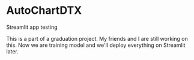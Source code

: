 # AutoChartDTX
Streamlit app testing

This is a part of a graduation project. My friends and I are still working on this. Now we are training model and we'll deploy everything on Streamlit later.

